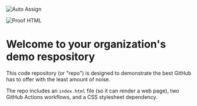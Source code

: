 ![Auto Assign](https://github.com/1x1x1xbt/demo-repository/actions/workflows/auto-assign.yml/badge.svg)

![Proof HTML](https://github.com/1x1x1xbt/demo-repository/actions/workflows/proof-html.yml/badge.svg)

# Welcome to your organization's demo respository
This code repository (or "repo") is designed to demonstrate the best GitHub has to offer with the least amount of noise.

The repo includes an `index.html` file (so it can render a web page), two GitHub Actions workflows, and a CSS stylesheet dependency.
